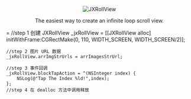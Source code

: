 
<p align="center" >
  <img src="http://static.oschina.net/uploads/space/2016/0331/113119_iQiL_2434368.png" alt="JXRollView" title="JXRollView">
</p>

<p align="center" >
The easiest way to create an infinite loop scroll view.
</p>
=
    //step 1 创建 JXRollView
    _jxRollView = [[JXRollView alloc] initWithFrame:CGRectMake(0, 110, WIDTH_SCREEN, WIDTH_SCREEN/2)];
    
    //step 2 图片 URL 数据
    _jxRollView.arrImgStrUrls = arrImagesStrUrl;
    
    //step 3 事件回调
    _jxRollView.blockTapAction = ^(NSInteger index) {
        NSLog(@"Tap The Index %ld!",index);
    };
    //step 4 在 dealloc 方法中调用释放
